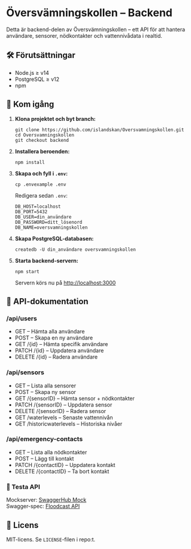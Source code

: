 <h1>Översvämningskollen – Backend</h1>

<p>Detta är backend-delen av Översvämningskollen – ett API för att hantera användare, sensorer, nödkontakter och vattennivådata i realtid.</p>

<h2>🛠 Förutsättningar</h2>
<ul>
  <li>Node.js ≥ v14</li>
  <li>PostgreSQL ≥ v12</li>
  <li>npm</li>
</ul>

<h2>🚀 Kom igång</h2>
<ol>
  <li><strong>Klona projektet och byt branch:</strong>
    <pre><code>git clone https://github.com/islandskan/Oversvamningskollen.git
cd Oversvamningskollen
git checkout backend</code></pre>
  </li>

  <li><strong>Installera beroenden:</strong>
    <pre><code>npm install</code></pre>
  </li>

  <li><strong>Skapa och fyll i <code>.env</code>:</strong>
    <pre><code>cp .envexample .env</code></pre>
    <p>Redigera sedan <code>.env</code>:</p>
    <pre><code>DB_HOST=localhost
DB_PORT=5432
DB_USER=din_användare
DB_PASSWORD=ditt_lösenord
DB_NAME=oversvamningskollen</code></pre>
  </li>

  <li><strong>Skapa PostgreSQL-databasen:</strong>
    <pre><code>createdb -U din_användare oversvamningskollen</code></pre>
  </li>

  <li><strong>Starta backend-servern:</strong>
    <pre><code>npm start</code></pre>
    <p>Servern körs nu på <a href="http://localhost:3000">http://localhost:3000</a></p>
  </li>
</ol>

<h2>📡 API-dokumentation</h2>

<h3>/api/users</h3>
<ul>
  <li>GET – Hämta alla användare</li>
  <li>POST – Skapa en ny användare</li>
  <li>GET /{id} – Hämta specifik användare</li>
  <li>PATCH /{id} – Uppdatera användare</li>
  <li>DELETE /{id} – Radera användare</li>
</ul>

<h3>/api/sensors</h3>
<ul>
  <li>GET – Lista alla sensorer</li>
  <li>POST – Skapa ny sensor</li>
  <li>GET /{sensorID} – Hämta sensor + nödkontakter</li>
  <li>PATCH /{sensorID} – Uppdatera sensor</li>
  <li>DELETE /{sensorID} – Radera sensor</li>
  <li>GET /waterlevels – Senaste vattennivån</li>
  <li>GET /historicwaterlevels – Historiska nivåer</li>
</ul>

<h3>/api/emergency-contacts</h3>
<ul>
  <li>GET – Lista alla nödkontakter</li>
  <li>POST – Lägg till kontakt</li>
  <li>PATCH /{contactID} – Uppdatera kontakt</li>
  <li>DELETE /{contactID} – Ta bort kontakt</li>
</ul>

<h3>🧪 Testa API</h3>
<p>Mockserver: <a href="https://virtserver.swaggerhub.com/chasacademy-135/floodcast/1.0.0">SwaggerHub Mock</a><br>
Swagger-spec: <a href="https://app.swaggerhub.com/apis/chasacademy-135/floodcast/1.0.0">Floodcast API</a></p>

<h2>📄 Licens</h2>
<p>MIT-licens. Se <code>LICENSE</code>-filen i repo:t.</p>
